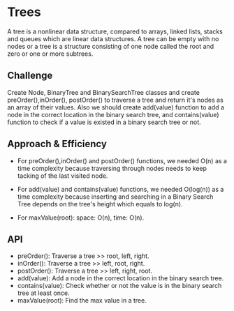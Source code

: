 # Trees

A tree is a nonlinear data structure, compared to arrays, linked lists, stacks and queues which are linear data structures. A tree can be empty with no nodes or a tree is a structure consisting of one node called the root and zero or one or more subtrees.

## Challenge

Create Node, BinaryTree and BinarySearchTree classes and create preOrder(),inOrder(), postOrder() to traverse a tree and return it's nodes as an array of their values. Also we should create add(value) function to add a node in the correct location in the binary search tree, and contains(value) function to check if a value is existed in a binary search tree or not.

## Approach & Efficiency

- For preOrder(),inOrder() and postOrder() functions, we needed O(n) as a time complexity because traversing through nodes needs to keep tacking of the last visited node.

- For add(value) and contains(value) functions, we needed O(log(n)) as a time complexity because inserting and searching in a Binary Search Tree depends on the tree's height which equals to log(n).

- For maxValue(root): space: O(n), time: O(n).

## API

- preOrder(): Traverse a tree >> root, left, right.
- inOrder(): Traverse a tree >> left, root, right.
- postOrder(): Traverse a tree >> left, right, root.
- add(value): Add a node in the correct location in the binary search tree.
- contains(value): Check whether or not the value is in the binary search tree at least once.
- maxValue(root): Find the max value in a tree.
